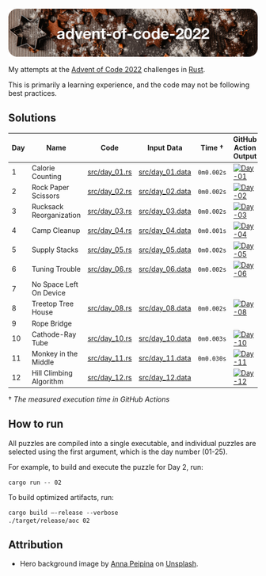 ![advent-of-code-2022](./advent-of-code-2022-hero.png)

My attempts at the [Advent of Code 2022](https://adventofcode.com/2022) challenges in [Rust](https://www.rust-lang.org).

This is primarily a learning experience, and the code may not be following best practices.

## Solutions

| Day | Name                      | Code                           | Input Data                         | Time †     | GitHub Action Output |
|-----|---------------------------|--------------------------------|------------------------------------|------------|--------|
| 1   | Calorie Counting          | [src/day_01.rs](src/day_01.rs) | [src/day_01.data](src/day_01.data) | `0m0.002s` | [![Day-01](https://github.com/leifgehrmann/advent-of-code-2022/actions/workflows/Day-01.yml/badge.svg?branch=main)](https://github.com/leifgehrmann/advent-of-code-2022/actions/workflows/Day-01.yml?query=branch%3Amain)
| 2   | Rock Paper Scissors       | [src/day_02.rs](src/day_02.rs) | [src/day_02.data](src/day_02.data) | `0m0.002s` | [![Day-02](https://github.com/leifgehrmann/advent-of-code-2022/actions/workflows/Day-02.yml/badge.svg?branch=main)](https://github.com/leifgehrmann/advent-of-code-2022/actions/workflows/Day-02.yml?query=branch%3Amain)
| 3   | Rucksack Reorganization   | [src/day_03.rs](src/day_03.rs) | [src/day_03.data](src/day_03.data) | `0m0.002s` | [![Day-03](https://github.com/leifgehrmann/advent-of-code-2022/actions/workflows/Day-03.yml/badge.svg?branch=main)](https://github.com/leifgehrmann/advent-of-code-2022/actions/workflows/Day-03.yml?query=branch%3Amain)
| 4   | Camp Cleanup              | [src/day_04.rs](src/day_04.rs) | [src/day_04.data](src/day_04.data) | `0m0.001s` | [![Day-04](https://github.com/leifgehrmann/advent-of-code-2022/actions/workflows/Day-04.yml/badge.svg?branch=main)](https://github.com/leifgehrmann/advent-of-code-2022/actions/workflows/Day-04.yml?query=branch%3Amain)
| 5   | Supply Stacks             | [src/day_05.rs](src/day_05.rs) | [src/day_05.data](src/day_05.data) | `0m0.002s` | [![Day-05](https://github.com/leifgehrmann/advent-of-code-2022/actions/workflows/Day-05.yml/badge.svg?branch=main)](https://github.com/leifgehrmann/advent-of-code-2022/actions/workflows/Day-05.yml?query=branch%3Amain)
| 6   | Tuning Trouble            | [src/day_06.rs](src/day_06.rs) | [src/day_06.data](src/day_06.data) | `0m0.002s` | [![Day-06](https://github.com/leifgehrmann/advent-of-code-2022/actions/workflows/Day-06.yml/badge.svg?branch=main)](https://github.com/leifgehrmann/advent-of-code-2022/actions/workflows/Day-06.yml?query=branch%3Amain)
| 7   | No Space Left On Device   |  |  |  | 
| 8   | Treetop Tree House        | [src/day_08.rs](src/day_08.rs) | [src/day_08.data](src/day_08.data) | `0m0.002s` | [![Day-08](https://github.com/leifgehrmann/advent-of-code-2022/actions/workflows/Day-08.yml/badge.svg?branch=main)](https://github.com/leifgehrmann/advent-of-code-2022/actions/workflows/Day-08.yml?query=branch%3Amain)
| 9   | Rope Bridge               |  |  |  | 
| 10  | Cathode-Ray Tube          | [src/day_10.rs](src/day_10.rs) | [src/day_10.data](src/day_10.data) | `0m0.003s` | [![Day-10](https://github.com/leifgehrmann/advent-of-code-2022/actions/workflows/Day-10.yml/badge.svg?branch=main)](https://github.com/leifgehrmann/advent-of-code-2022/actions/workflows/Day-10.yml?query=branch%3Amain)
| 11  | Monkey in the Middle      | [src/day_11.rs](src/day_11.rs) | [src/day_11.data](src/day_11.data) | `0m0.030s` | [![Day-11](https://github.com/leifgehrmann/advent-of-code-2022/actions/workflows/Day-11.yml/badge.svg?branch=main)](https://github.com/leifgehrmann/advent-of-code-2022/actions/workflows/Day-11.yml?query=branch%3Amain)
| 12  | Hill Climbing Algorithm   | [src/day_12.rs](src/day_12.rs) | [src/day_12.data](src/day_12.data) |  | [![Day-12](https://github.com/leifgehrmann/advent-of-code-2022/actions/workflows/Day-12.yml/badge.svg?branch=main)](https://github.com/leifgehrmann/advent-of-code-2022/actions/workflows/Day-12.yml?query=branch%3Amain)

† _The measured execution time in GitHub Actions_

## How to run

All puzzles are compiled into a single executable, and individual puzzles are selected using the first argument, which is the day number (01-25).

For example, to build and execute the puzzle for Day 2, run:

```
cargo run -- 02
```

To build optimized artifacts, run:

```
cargo build –-release --verbose
./target/release/aoc 02
```

## Attribution

* Hero background image by [Anna Peipina](https://unsplash.com/photos/hLx3QC71kzk) on [Unsplash](https://unsplash.com/).
